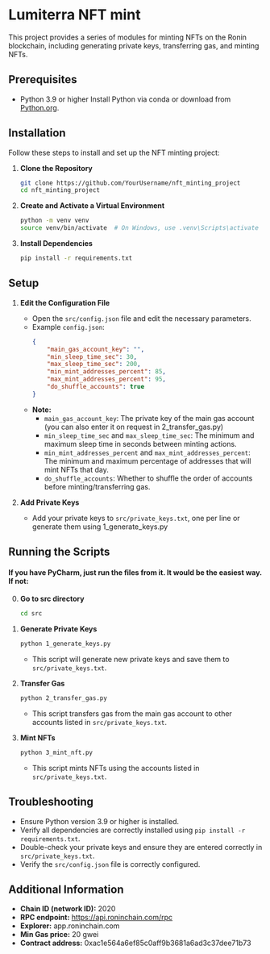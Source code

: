 
# Lumiterra NFT mint

This project provides a series of modules for minting NFTs on the Ronin blockchain, including generating private keys, transferring gas, and minting NFTs.

## Prerequisites

- Python 3.9 or higher
  Install Python via conda or download from [Python.org](https://www.python.org/).

## Installation

Follow these steps to install and set up the NFT minting project:

1. **Clone the Repository**
   ```sh
   git clone https://github.com/YourUsername/nft_minting_project
   cd nft_minting_project
   ```

2. **Create and Activate a Virtual Environment**
   ```sh
   python -m venv venv
   source venv/bin/activate  # On Windows, use .venv\Scripts\activate
   ```

3. **Install Dependencies**
   ```sh
   pip install -r requirements.txt
   ```

## Setup

1. **Edit the Configuration File**
   - Open the `src/config.json` file and edit the necessary parameters.
   - Example `config.json`:
     ```json
     {
         "main_gas_account_key": "",
         "min_sleep_time_sec": 30,
         "max_sleep_time_sec": 200,
         "min_mint_addresses_percent": 85,
         "max_mint_addresses_percent": 95,
         "do_shuffle_accounts": true
     }
     ```
   - **Note:**
     - `main_gas_account_key`: The private key of the main gas account (you can also enter it on request in 2_transfer_gas.py)
     - `min_sleep_time_sec` and `max_sleep_time_sec`: The minimum and maximum sleep time in seconds between minting actions.
     - `min_mint_addresses_percent` and `max_mint_addresses_percent`: The minimum and maximum percentage of addresses that will mint NFTs that day.
     - `do_shuffle_accounts`: Whether to shuffle the order of accounts before minting/transferring gas.

2. **Add Private Keys**
   - Add your private keys to `src/private_keys.txt`, one per line or generate them using 1_generate_keys.py

## Running the Scripts

#### If you have PyCharm, just run the files from it. It would be the easiest way. If not:

0. **Go to src directory**
    ```sh
    cd src
    ```

1. **Generate Private Keys**
   ```sh
   python 1_generate_keys.py
   ```
   - This script will generate new private keys and save them to `src/private_keys.txt`.

2. **Transfer Gas**
   ```sh
   python 2_transfer_gas.py
   ```
   - This script transfers gas from the main gas account to other accounts listed in `src/private_keys.txt`.

3. **Mint NFTs**
   ```sh
   python 3_mint_nft.py
   ```
   - This script mints NFTs using the accounts listed in `src/private_keys.txt`.

## Troubleshooting

- Ensure Python version 3.9 or higher is installed.
- Verify all dependencies are correctly installed using `pip install -r requirements.txt`.
- Double-check your private keys and ensure they are entered correctly in `src/private_keys.txt`.
- Verify the `src/config.json` file is correctly configured.

## Additional Information

- **Chain ID (network ID):** 2020
- **RPC endpoint:** https://api.roninchain.com/rpc
- **Explorer:** app.roninchain.com
- **Min Gas price:** 20 gwei
- **Contract address:** 0xac1e564a6ef85c0aff9b3681a6ad3c37dee71b73
